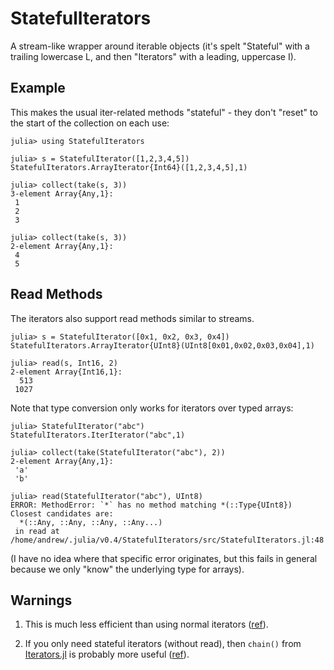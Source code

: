 
# StatefulIterators

A stream-like wrapper around iterable objects (it's spelt "Stateful"
with a trailing lowercase L, and then "Iterators" with a leading,
uppercase I).

## Example

This makes the usual iter-related methods "stateful" - they don't
"reset" to the start of the collection on each use:

```
julia> using StatefulIterators

julia> s = StatefulIterator([1,2,3,4,5])
StatefulIterators.ArrayIterator{Int64}([1,2,3,4,5],1)

julia> collect(take(s, 3))
3-element Array{Any,1}:
 1
 2
 3

julia> collect(take(s, 3))
2-element Array{Any,1}:
 4
 5
```

## Read Methods

The iterators also support read methods similar to streams.

```
julia> s = StatefulIterator([0x1, 0x2, 0x3, 0x4])
StatefulIterators.ArrayIterator{UInt8}(UInt8[0x01,0x02,0x03,0x04],1)

julia> read(s, Int16, 2)
2-element Array{Int16,1}:
  513
 1027
```

Note that type conversion only works for iterators over typed arrays:

```
julia> StatefulIterator("abc")
StatefulIterators.IterIterator("abc",1)

julia> collect(take(StatefulIterator("abc"), 2))
2-element Array{Any,1}:
 'a'
 'b'

julia> read(StatefulIterator("abc"), UInt8)
ERROR: MethodError: `*` has no method matching *(::Type{UInt8})
Closest candidates are:
  *(::Any, ::Any, ::Any, ::Any...)
 in read at /home/andrew/.julia/v0.4/StatefulIterators/src/StatefulIterators.jl:48
```

(I have no idea where that specific error originates, but this fails
in general because we only "know" the underlying type for arrays).

## Warnings

1. This is much less efficient than using normal iterators
([ref](https://groups.google.com/d/msg/julia-users/YJv5o1D_ua0/nGPj2rGOBAAJ)).

2. If you only need stateful iterators (without read), then `chain()`
   from [Iterators.jl](https://github.com/JuliaLang/Iterators.jl) is
   probably more useful
   ([ref](https://groups.google.com/d/msg/julia-users/YJv5o1D_ua0/AhoKZRrLBAAJ)).
